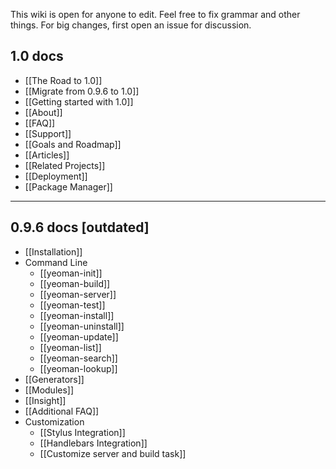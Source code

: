 This wiki is open for anyone to edit. Feel free to fix grammar and other things. For big changes, first open an issue for discussion.


## 1.0 docs

- [[The Road to 1.0]]
- [[Migrate from 0.9.6 to 1.0]]
- [[Getting started with 1.0]]
- [[About]]
- [[FAQ]]
- [[Support]]
- [[Goals and Roadmap]]
- [[Articles]]
- [[Related Projects]]
- [[Deployment]]
- [[Package Manager]]


---

## 0.9.6 docs [outdated]

- [[Installation]]
- Command Line
  - [[yeoman-init]]
  - [[yeoman-build]]
  - [[yeoman-server]]
  - [[yeoman-test]]
  - [[yeoman-install]]
  - [[yeoman-uninstall]]
  - [[yeoman-update]]
  - [[yeoman-list]]
  - [[yeoman-search]]
  - [[yeoman-lookup]]
- [[Generators]]
- [[Modules]]
- [[Insight]]
- [[Additional FAQ]]
- Customization
  - [[Stylus Integration]]
  - [[Handlebars Integration]]
  - [[Customize server and build task]]